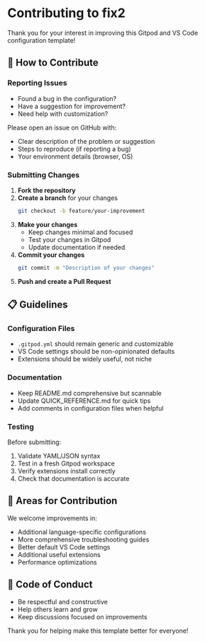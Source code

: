 # Contributing to fix2

Thank you for your interest in improving this Gitpod and VS Code configuration template!

## 🤝 How to Contribute

### Reporting Issues
- Found a bug in the configuration?
- Have a suggestion for improvement?
- Need help with customization?

Please open an issue on GitHub with:
- Clear description of the problem or suggestion
- Steps to reproduce (if reporting a bug)
- Your environment details (browser, OS)

### Submitting Changes

1. **Fork the repository**
2. **Create a branch** for your changes
   ```bash
   git checkout -b feature/your-improvement
   ```
3. **Make your changes**
   - Keep changes minimal and focused
   - Test your changes in Gitpod
   - Update documentation if needed
4. **Commit your changes**
   ```bash
   git commit -m "Description of your changes"
   ```
5. **Push and create a Pull Request**

## 📋 Guidelines

### Configuration Files
- `.gitpod.yml` should remain generic and customizable
- VS Code settings should be non-opinionated defaults
- Extensions should be widely useful, not niche

### Documentation
- Keep README.md comprehensive but scannable
- Update QUICK_REFERENCE.md for quick tips
- Add comments in configuration files when helpful

### Testing
Before submitting:
1. Validate YAML/JSON syntax
2. Test in a fresh Gitpod workspace
3. Verify extensions install correctly
4. Check that documentation is accurate

## 🎯 Areas for Contribution

We welcome improvements in:
- Additional language-specific configurations
- More comprehensive troubleshooting guides
- Better default VS Code settings
- Additional useful extensions
- Performance optimizations

## 📝 Code of Conduct

- Be respectful and constructive
- Help others learn and grow
- Keep discussions focused on improvements

Thank you for helping make this template better for everyone!

